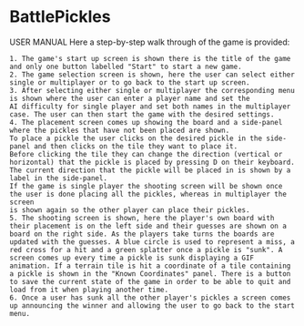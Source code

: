 # BattlePickles
USER MANUAL
Here a step-by-step walk through of the game is provided:

    1. The game's start up screen is shown there is the title of the game and only one button labelled "Start" to start a new game.
    2. The game selection screen is shown, here the user can select either single or multiplayer or to go back to the start up screen.
    3. After selecting either single or multiplayer the corresponding menu is shown where the user can enter a player name and set the 
    AI difficulty for single player and set both names in the multiplayer case. The user can then start the game with the desired settings.
    4. The placement screen comes up showing the board and a side-panel where the pickles that have not been placed are shown. 
    To place a pickle the user clicks on the desired pickle in the side-panel and then clicks on the tile they want to place it. 
    Before clicking the tile they can change the direction (vertical or horizontal) that the pickle is placed by pressing D on their keyboard. 
    The current direction that the pickle will be placed in is shown by a label in the side-panel. 
    If the game is single player the shooting screen will be shown once the user is done placing all the pickles, whereas in multiplayer the screen 
    is shown again so the other player can place their pickles.
    5. The shooting screen is shown, here the player's own board with their placement is on the left side and their guesses are shown on a board on the right side. As the players take turns the boards are updated with the guesses. A blue circle is used to represent a miss, a red cross for a hit and a green splatter once a pickle is "sunk". A screen comes up every time a pickle is sunk displaying a GIF animation. If a terrain tile is hit a coordinate of a tile containing a pickle is shown in the "Known Coordinates" panel. There is a button to save the current state of the game in order to be able to quit and load from it when playing another time.
    6. Once a user has sunk all the other player's pickles a screen comes up announcing the winner and allowing the user to go back to the start menu.

